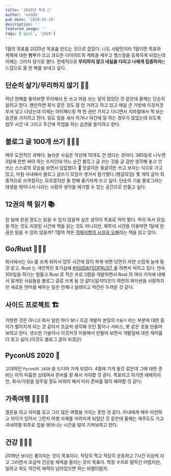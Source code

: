 ```yaml
---
title: '2020년 목표 🎁'
author: 'ash84'
pub_date: '2020-01-20'
description: ''
featured_image: ''
tags: ['goal', '2020']
---
```


1월의 목표를 2020년 목표를 만드는 것으로 잡았다. 나도 사람인지라 1월이면 목표와 계획에 대한 뽐뿌가 오고 과도한 다이어트의 계획을 세우고 헬스장을 등록하게 되었는데 이제는 그러지 않기로 했다. 전체적으로 **무리하지 않고 내실을 다지고 나에게 집중하자**는 느낌으로 올 한 해를 보내고 싶다. 


## 단순히 살기/무리하지 않기 💁‍♂️

작년 한해를 돌아보면 무리해서 돈 쓰고 마음 쓰는 일이 많았던 것 같은데 올해는 단순히 살려고 한다. 왠만하면 회식 같은 것도 잘 안 가려고 하고 있고 매일 큰 가방에 이것저것 쑤셔 넣고 다녔는데 이제는 아이패드랑 책 한 권만 가지고 다니면서 지하철에서 책 보는 습관을 가지려고 한다. 일도 밤을 새서 하거나 야간에 일 하는 경우가 많았는데 되도록 업무 시간 내 그리고 주간에 작업을 하는 습관을 들이려고 한다. 


## 블로그 글 100개 쓰기 👨🏻‍🏫

매우 도전적인 과제다. 놀라운 사실은 작년에 10개도 안 썼다는 것이다. 365일로 나누면 3일에 한번 써야 하는 수치인데 어느 순간 블로그 글 쓰는 것을 글 감만 생각해 놓고 안 쓰는 스스로의 모습을 보면서 답답했다.  😤 망글이든 똥글이든 쓰고 보자는 식으로 가고 있고, 마침 사내에서 블로그 글쓰기 모임이 생겨서 참가했다.(뱅글모임) 몇 개의 글이 최종적으로 쓰여질지는 모르겠지만 올 한해 줄기차게 쓰고 싶다. 단순히 기술 블로그라는 태생을 벗어나서 나라는 사람의 생각을 애기할 수 있는 공간으로 만들고 싶다. 


## 12권의 책 읽기 📚

한 달에 한권 정도는 읽을 수 있지 않을까 싶은 생각이 목표로 적어 봤다. 딱히 독서 모임을 하는 것도 지정된 시간에 책을 읽는 것도 아니지만, 짜투리 시간을 이용하면 1달에 한 권은 읽을 수 있지 않을까? 1월의 책은 [객체지향의 사실과 오해](https://www.aladin.co.kr/shop/wproduct.aspx?ItemId=60550259)라는 책을 읽고 있다. 


## Go/Rust 🧑🏻‍💻

회사에서는 Go 를 쓰게 되어서 업무 시간에 많이 하게 되면 당연히 자연 스럽게 늘게 될 것 같고, Rust 는 개인적인 호기심에 [#100DAYSOFRUST ](https://ash84.io/tag/rust/) 를 하면서 익히고 있다. 연속 100일을 하기는 힘들고 Rust 로 작은 프로그램을 개발하면서 Rust 의 여러 가지에 대해서 알게된 사실들을 블로그 글로 쓰게 될 것 같다(일석이조!!) 여전히 파이썬을 사랑하지만 새로운 언어를 배우는 일은 언제나 설레이고 약간은 두려운 것 같다. 


## 사이드 프로젝트 🏗

거창한 것은 아니고 회사 일만 하다 보니 조금 개발자 본질의 `만들기` 라는 부분에 대한 흥미가 떨어지게 되는 것 같아서 조금씩 생각해 오던 툴이나 서비스, 봇 같은 것을 만들어 보려고 한다. 생소한 기술이나 이것저것 이용해서 만들어 보면서 개발일에 대한 재미를 더 찾고 싶다.(이것도 블로그 글이 되겠군)


## PyconUS 2020 🎉

고대하던 `PyconUS 2020` 을 드디어 가게 되었다. 4월에 가게 될것 같은데 그에 대한 준비는 아직 미흡한 상태여서 준비를 잘 해서 가야할 것 같다. 목표라고 하기엔 애매하지만, 회사/가정을 일주일 정도 비워야 해서 미리 준비를 많이 해야할 것 같다. 


## 가족여행 👨‍👩‍👦‍👦

결혼을 하고 아이를 갖고 그리 많은 여행을 가지는 못한 것 같다. 아내에게 매우 미안하고 아이가 있어서 그런지 여행 자체를 꺼려지게 되었던 것 같은데 올해는 제주도도 가고 국내여행 위주로 집을 벗어나는 시간을 많이 가져보려고 한다. 


## 건강 💆🏻‍♂️

2019년 보다는 좋아지는 것이 목표이다. 적당히 먹고 적당히 운동하고 7시간 이상씩 자고 그러면서 조금씩 건강을 체력을 올리는 것이 목표다. 특정 수치로 말하긴 어렵지만, 일하고 와도 약간의 체력이 남아있으면 하는 바램이랄까.
